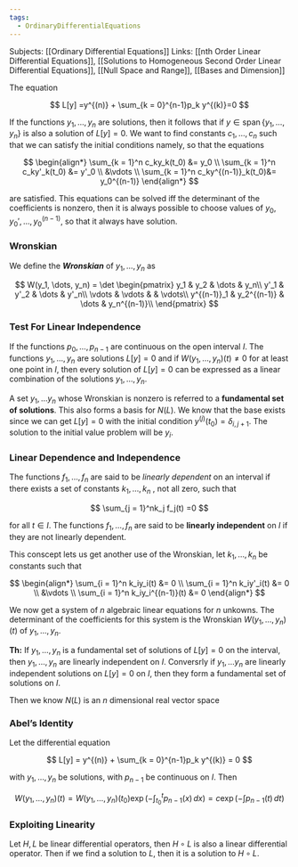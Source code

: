 ```yaml
---
tags:
  - OrdinaryDifferentialEquations
---
```

Subjects: [[Ordinary Differential Equations]]
Links: [[nth Order Linear Differential Equations]], [[Solutions to Homogeneous Second Order Linear Differential Equations]], [[Null Space and Range]], [[Bases and Dimension]]

The equation

$$ L[y] =y^{(n)} + \sum_{k = 0}^{n-1}p_k y^{(k)}=0 $$

If the functions $y_1, \dots, y_n$ are solutions, then it follows that if $y \in \operatorname{span}\{y_1, \dots, y_n\}$ is also a solution of $L[y] =0$. We want to find constants $c_1, \dots, c_n$ such that we can satisfy the initial conditions namely, so that the equations

$$ \begin{align*} \sum_{k = 1}^n c_ky_k(t_0) &= y_0 \\ \sum_{k = 1}^n c_ky'_k(t_0) &= y'_0 \\ &\vdots \\ \sum_{k = 1}^n c_ky^{(n-1)}_k(t_0)&= y_0^{(n-1)} \end{align*} $$

are satisfied. This equations can be solved iff the determinant of the coefficients is nonzero, then it is always possible to choose values of $y_0, y_0', \dots, y_0^{(n-1)}$, so that it always have solution.

### Wronskian

We define the _**Wronskian**_ of $y_1, \dots, y_n$ as

$$ W(y_1, \dots, y_n) = \det \begin{pmatrix} y_1 & y_2 & \dots & y_n\\ y'_1 & y'_2 & \dots & y'_n\\ \vdots & \vdots & & \vdots\\ y^{(n-1)}_1 & y_2^{(n-1)} & \dots & y_n^{(n-1)}\\ \end{pmatrix} $$

### Test For Linear Independence

If the functions $p_0, \dots, p_{n-1}$ are continuous on the open interval $I$. The functions $y_1, \dots, y_n$ are solutions $L[y] =0$ and if $W(y_1, \dots, y_n) (t) \ne0$ for at least one point in $I$, then every solution of $L[y] =0$ can be expressed as a linear combination of the solutions $y_1, \dots, y_n$.

A set $y_1, \dots y_n$ whose Wronskian is nonzero is referred to a ****************************fundamental set of solutions****************************. This also forms a basis for $N(L)$. We know that the base exists since we can get $L[y] =0$ with the initial condition $y^{(j)} (t_0) = \delta_{i, j+1}$. The solution to the initial value problem will be $y_i$.

### Linear Dependence and Independence

The functions $f_1, \dots, f_n$ are said to be _linearly dependent_ on an interval if there exists a set of constants $k_1, \dots, k_n$ , not all zero, such that

$$ \sum_{j = 1}^nk_j f_j(t) =0 $$

for all $t \in I$. The functions $f_1, \dots, f_n$ are said to be ******************linearly independent****************** on $I$ if they are not linearly dependent.

This conscept lets us get another use of the Wronskian, let $k_1, \dots, k_n$ be constants such that

$$ \begin{align*} \sum_{i = 1}^n k_iy_i(t) &= 0 \\ \sum_{i = 1}^n k_iy'_i(t) &= 0 \\ &\vdots \\ \sum_{i = 1}^n k_iy_i^{(n-1)}(t) &= 0 \end{align*} $$

We now get a system of $n$ algebraic linear equations for $n$ unkowns. The determinant of the coefficients for this system is the Wronskian $W(y_1, \dots, y_n) (t)$ of $y_1, \dots, y_n$.

**************Th:************** If $y_1, \dots, y_n$ is a fundamental set of solutions of $L[y] = 0$ on the interval, then $y_1, \dots, y_n$ are linearly independent on $I$. Conversrly if $y_1, \dots y_n$ are linearly independent solutions on $L[y] =0$ on $I$, then they form a fundamental set of solutions on $I$.

Then we know $N(L)$ is an $n$ dimensional real vector space

### Abel’s Identity

Let the differential equation

$$ L[y] = y^{(n)} + \sum_{k = 0}^{n-1}p_k y^{(k)} = 0 $$

with $y_1, \dots, y_n$ be solutions, with $p_{n-1}$ be continuous on $I$. Then

$$ W(y_1, \dots, y_n)(t) = W(y_1, \dots, y_n) (t_0) \exp\left(-\int_{t_0}^t p_{n-1}(x)\, dx\right) = c \exp\left(-\int p_{n-1}(t) \, dt\right) $$
 
### Exploiting Linearity

Let $H, L$ be linear differential operators, then $H\circ L$ is also a linear differential operator. Then if we find a solution to $L$, then it is a solution to $H\circ L$.